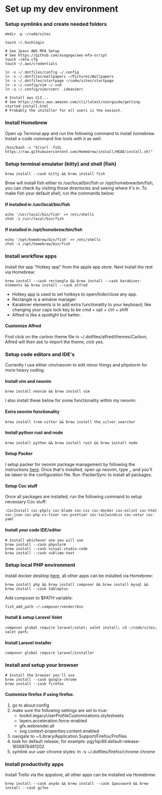 # Set up my dev environment

### Setup symlinks and create needed folders

```
mkdir -p ~/code/sites

touch ~/.hushlogin

# See 1pass AWS MFA Setup
# See https://github.com/asagage/aws-mfa-script
touch ~/mfa.cfg
touch ~/.aws/credentials

ln -s ~/.dotfiles/config ~/.config
ln -s ~/.dotfiles/wallpapers ~/Pictures/Wallpapers
ln -s ~/.dotfiles/startpage ~/code/sites/startpage
ln -s ~/.config/vim ~/.vim
ln -s ~/.config/vim/vimrc .ideavimrc

# Install aws CLI...
# See https://docs.aws.amazon.com/cli/latest/userguide/getting-started-install.html
# Probably the installer for all users is the easiest.
```

### Install Homebrew

Open up Terminal.app and run the following command to install homebrew. Install x-code command line tools with it as well.

```
/bin/bash -c "$(curl -fsSL https://raw.githubusercontent.com/Homebrew/install/HEAD/install.sh)"
```

### Setup terminal emulator (kitty) and shell (fish)

```
brew install --cask kitty && brew install fish
```

Brew will install fish either to /usr/local/bin/fish or /opt/homebrew/bin/fish, you can check by visiting those directories and seeing where it's in. To make fish your default shell, run the commands below:

#### If installed in /usr/local/bin/fish

```
echo '/usr/local/bin/fish' >> /etc/shells
chsh -s /usr/local/bin/fish
```

#### If installed in /opt/homebrew/bin/fish

```
echo '/opt/homebrew/bin/fish' >> /etc/shells
chsh -s /opt/homebrew/bin/fish
```

### Install workflow apps

Install the app "Hotkey app" from the apple app store. Next install the rest via Homebrew:

```
brew install --cask rectangle && brew install --cask karabiner-elements && brew install --cask alfred
```

- Hotkey app is used to set hotkeys to open/hide/close any app.
- Rectangle is a window manager
- Karabiner elements is to add extra functionality to your keyboard, like changing your caps lock key to be cmd + opt + ctrl + shift
- Alfred is like a spotlight but better.

#### Customize Alfred

Find click on the carbon theme file in ~/.dotfiles/alfred/themes/Carbon, Alfred will then ask to import the theme, cick yes.

### Setup code editors and IDE's

Currently I use either vim/neovim to edit minor things and phpstorm for more heavy coding.

#### Install vim and neovim

```
brew install neovim && brew install vim
```

I also install these below for some functionality within my neovim:

#### Extra neovim functionality

```
brew install tree-sitter && brew install the_silver_searcher
```

#### Install python rust and node

```
brew install python && brew install rust && brew install node
```

#### Setup Packer

I setup packer for neovim package management by following the instructions [here](https://github.com/wbthomason/packer.nvim#quickstart). Once that's installed, open up neovim, type ,, and you'll be taken to the configuration file. Run :PackerSync to install all packages.

#### Setup Coc stuff

Once all packages are installed, run the following command to setup necessary Coc stuff:

```
:CocInstall coc-phpls coc-blade coc-css coc-docker coc-eslint coc-html coc-json coc-php-cs-fixer coc-prettier coc-tailwindcss coc-vetur coc-yaml
```

#### Install your code IDE/editor

```
# Install whichever one you will use
brew install --cask phpstorm
brew install --cask visual-studio-code
brew install --cask sublime-text
```

### Setup local PHP environment

Install docker desktop [here](https://docs.docker.com/desktop/install/mac-install/), all other apps can be installed via Homebrew:

```
brew install php && brew install composer && brew install mysql && brew install --cask tableplus
```

Add composer to $PATH variable:

```
fish_add_path ~/.composer/vendor/bin
```

#### Install & setup Laravel Valet

```
composer global require laravel/valet; valet install; cd ~/code/sites; valet park;
```

#### Install Laravel installer

```
composer global require laravel/installer
```

### Install and setup your browser

```
# Install the browser you'll use
brew install --cask google-chrome
brew install --cask firefox
```

#### Customize firefox if using firefox.

1. go to about:config
2. make sure the following settings are set to true:
   - toolkit.legacyUserProfileCustomizations.stylesheets
   - layers.acceleration.force-enabled
   - gfx.webrender.all
   - svg.context-properties.content.enabled
3. navigate to ~/Library/Application Support/Firefox/Profiles
4. look for default release, for example: pgy1qc89.default-release-1656976481202
5. symlink our user chrome styles: ln -s ~/.dotfiles/firefox/chrome chrome

### Install productivity apps

Install Trello via the appstore, all other apps can be installed via Homebrew:

```
brew install --cask anydo && brew install --cask 1password && brew install --cask gifox
```
